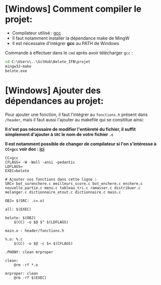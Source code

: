 # [Windows] Comment compiler le projet:

- Compilateur utilisé : [gcc](https://osdn.net/projects/mingw/releases/)
- Il faut notamment installer la dépendance make de MingW
- Il est nécessaire d'intégrer **gcc** au PATH de Windows

Commande à effectuer dans le `cmd` après avoir télécharger `gcc` :
```cmd
cd C:\Users\..\GitHub\Belote_IFB\projet
mingw32-make
belote.exe
```

# [Windows] Ajouter des dépendances au projet:

Pour ajouter une fonction, il faut l'intégrer au `fonctions.h` présent dans `/header`, mais il faut aussi l'ajouter au makefile qui se consititue ainsi:

**Il n'est pas nécessaire de modifier l'entièreté du fichier, il suffit simplement d'ajouter à `SRC` le nom de votre fichier `.c`**

__Il est notamment possible de changer de compilateur si l'on s'intéresse à `CC=gcc` voir doc : [ici](https://gl.developpez.com/tutoriel/outil/makefile/)__

```make
CC=gcc
CFLAGS= -W -Wall -ansi -pedantic
LDFLAGS=
EXEC=belote

# Ajouter vos fonctions dans cette ligne :
SRC= bot_surenchere.c meilleurs_score.c bot_enchere.c enchere.c nouvelle_partie.c menu.c tableau_tri.c ramasser.c distribuer.c melanger.c dictionnaire_atout.c dictionnaire.c main.c

OBJ= $(SRC: .c=.o)

all: $(EXEC)

belote: $(OBJ)
    $(CC) -o $@ $^ $(LDFLAGS)

main.o : header/fonctions.h

%.o: %.c
    $(CC) -o $@ -c $< $(CFLAGS)

.PHONY: clean mrproper

clean:
    @rm -rf *.o

mrproper: clean
    @rm -rf $(EXEC)
```